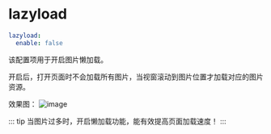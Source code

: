 # lazyload   

```yaml
lazyload:
  enable: false  
```
该配置项用于开启图片懒加载。  

开启后，打开页面时不会加载所有图片，当视窗滚动到图片位置才加载对应的图片资源。

效果图：
![image](https://evan.beee.top/img/image.4xw0l2pjrbo0.png)

::: tip
当图片过多时，开启懒加载功能，能有效提高页面加载速度！
:::


